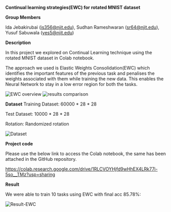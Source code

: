 **Continual learning strategies(EWC) for rotated MNIST dataset**

**Group Members**

Ida Jebakirubai (is356@njit.edu),
Sudhan Rameshwaran  (sr64@njit.edu),
Yusuf Sabuwala (yes5@njit.edu)

**Description**

In this project we explored on Continual Learning technique using the rotated MNIST dataset in Colab notebook.

The approach we used is Elastic Weights Consolidation(EWC) which identifies the important features of the previous task and penalises the weights associated with them while training the new data. This enables the Neural Network to stay in a low error region for both the tasks.

![EWC overview](https://github.com/IdaStephen/DL-continual-Learning/blob/main/EWC%20overview.png)
![results comparison](https://github.com/IdaStephen/DL-continual-Learning/blob/main/results%20comparison.png)


**Dataset**
Training Dataset: 60000 * 28 * 28

Test Dataset: 10000 * 28 * 28

Rotation: Randomized rotation

![Dataset](https://github.com/IdaStephen/DL-continual-Learning/blob/main/Dataset.png)

**Project code**

Please use the below link to access the Colab notebook, the same has been attached in the GitHub repository.

https://colab.research.google.com/drive/1RLCVOYHjfd9wHhEX4LRk77i-5so__TMz?usp=sharing

**Result**

We were able to train 10 tasks using EWC with final acc 85.78%:

![Result-EWC](https://github.com/IdaStephen/DL-continual-Learning/blob/main/Result_EWC.png)
